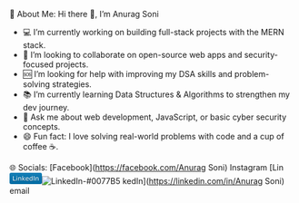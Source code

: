 💫 About Me:
Hi there 👋, I’m Anurag Soni

- 💻 I’m currently working on building full-stack projects with the MERN stack.
- 🤝 I’m looking to collaborate on open-source web apps and security-focused projects.
- 🆘 I’m looking for help with improving my DSA skills and problem-solving strategies.
- 📚 I’m currently learning Data Structures & Algorithms to strengthen my dev journey.
- 💬 Ask me about web development, JavaScript, or basic cyber security concepts.
- 😄 Fun fact: I love solving real-world problems with code and a cup of coffee ☕.

🌐 Socials:
[Facebook](https://facebook.com/Anurag Soni) Instagram [Lin<svg xmlns="http://www.w3.org/2000/svg" width="57" height="20" role="img" aria-label="LinkedIn"><title>LinkedIn</title><linearGradient id="s" x2="0" y2="100%"><stop offset="0" stop-color="#bbb" stop-opacity=".1"/><stop offset="1" stop-opacity=".1"/></linearGradient><clipPath id="r"><rect width="57" height="20" rx="3" fill="#fff"/></clipPath><g clip-path="url(#r)"><rect width="0" height="20" fill="#0077b5"/><rect x="0" width="57" height="20" fill="#0077b5"/><rect width="57" height="20" fill="url(#s)"/></g><g fill="#fff" text-anchor="middle" font-family="Verdana,Geneva,DejaVu Sans,sans-serif" text-rendering="geometricPrecision" font-size="110"><text aria-hidden="true" x="285" y="150" fill="#010101" fill-opacity=".3" transform="scale(.1)" textLength="470">LinkedIn</text><text x="285" y="140" transform="scale(.1)" fill="#fff" textLength="470">LinkedIn</text></g></svg>![LinkedIn-#0077B5](https://github.com/user-attachments/assets/2b744ce6-cf4e-440a-ac2c-eb98a3b716fa)
kedIn](https://linkedin.com/in/Anurag Soni) email
